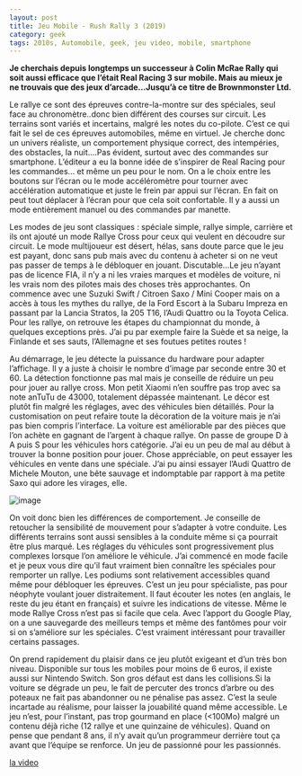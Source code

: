 ```yaml
---
layout: post
title: Jeu Mobile - Rush Rally 3 (2019)
category: geek
tags: 2010s, Automobile, geek, jeu video, mobile, smartphone
---
```


**Je cherchais depuis longtemps un successeur à Colin McRae Rally qui soit aussi efficace que l’était Real Racing 3 sur mobile. Mais au mieux je ne trouvais que des jeux d’arcade…Jusqu’à ce titre de Brownmonster Ltd.**

Le rallye ce sont des épreuves contre-la-montre sur des spéciales, seul face au chronomètre..donc bien différent des courses sur circuit. Les terrains sont variés et incertains, malgré les notes du co-pilote. C’est ce qui fait le sel de ces épreuves automobiles, même en virtuel. Je cherche donc un univers réaliste, un comportement physique correct, des intempéries, des obstacles, la nuit….Pas évident, surtout avec des commandes sur smartphone. L’éditeur a eu la bonne idée de s’inspirer de Real Racing pour les commandes… et même un peu pour le nom. On a le choix entre les boutons sur l’écran ou le mode accéléromètre pour tourner avec accélération automatique et juste le frein par appui sur l’écran. En fait on peut tout déplacer à l’écran pour que cela soit confortable. Il y a aussi un mode entièrement manuel ou des commandes par manette.

Les modes de jeu sont classiques : spéciale simple, rallye simple, carrière et ils ont ajouté un mode Rallye Cross pour ceux qui veulent en découdre sur circuit. Le mode multijoueur est désert, hélas, sans doute parce que le jeu est payant, donc sans pub mais avec du contenu à acheter si on ne veut pas passer de temps à le débloquer en jouant. Discutable…Le jeu n’ayant pas de licence FIA, il n’y a ni les vraies marques et modèles de voiture, ni les vrais nom des pilotes mais des choses très approchantes. On commence avec une Suzuki Swift / Citroen Saxo / Mini Cooper mais on a accès à tous les mythes du rallye, de la Ford Escort à la Subaru Impreza en passant par la Lancia Stratos, la 205 T16, l’Audi Quattro ou la Toyota Celica. Pour les rallye, on retrouve les étapes du championnat du monde, à quelques exceptions près. J’ai pu par exemple faire la Suède et sa neige, la Finlande et ses sauts, l’Allemagne et ses foutues petites routes !

Au démarrage, le jeu détecte la puissance du hardware pour adapter l’affichage. Il y a juste à choisir le nombre d’image par seconde entre 30 et 60. La détection fonctionne pas mal mais je conseille de réduire un peu pour jouer au rallye cross. Mon petit Xiaomi n’en souffre pas trop avec sa note anTuTu de 43000, totalement dépassée maintenant. Le décor est plutôt fin malgré les réglages, avec des véhicules bien détaillés. Pour la customisation on peut refaire toute la décoration de la voiture mais je n’ai pas bien compris l’interface. La voiture est améliorable par des pièces que l’on achète en gagnant de l’argent à chaque rallye. On passe de groupe D à A puis S pour les véhicules hors catégorie. J’ai eu un peu de mal au début à trouver la bonne position pour jouer. Chose appréciable, on peut essayer les véhicules en vente dans une spéciale. J’ai pu ainsi essayer l’Audi Quattro de Michele Mouton, une bête sauvage et indomptable par rapport à ma petite Saxo qui adore les virages, elle.

![image](https://cheziceman.files.wordpress.com/2020/05/rush-rally-3.jpeg)

On voit donc bien les différences de comportement. Je conseille de retoucher la sensibilité de mouvement pour s’adapter à votre conduite. Les différents terrains sont aussi sensibles à la conduite même si ça pourrait être plus marqué. Les réglages du véhicules sont progressivement plus complexes lorsque l’on améliore le véhicule. J’ai commencé en mode facile et je peux vous dire qu’il faut vraiment bien connaître les spéciales pour remporter un rallye. Les podiums sont relativement accessibles quand même pour débloquer les épreuves. C’est un jeu pour spécialiste, pas pour néophyte voulant jouer distraitement. Il faut écouter les notes (en anglais, le reste du jeu étant en français) et suivre les indications de vitesse. Même le mode Rallye Cross n’est pas si facile que cela. Avec l’apport du Google Play, on a une sauvegarde des meilleurs temps et même des fantômes pour voir si on s’améliore sur les spéciales. C’est vraiment intéressant pour travailler certains passages.

On prend rapidement du plaisir dans ce jeu plutôt exigeant et d’un très bon niveau. Disponible sur tous les mobiles pour moins de 6 euros, il existe aussi sur Nintendo Switch. Son gros défaut est dans les collisions.Si la voiture se dégrade un peu, le fait de percuter des troncs d’arbre ou des poteaux ne fait pas abandonner ou ne pénalise pas assez. C’est la seule incartade au réalisme, pour laisser la jouabilité quand même accessible. Le jeu n’est, pour l’instant, pas trop gourmand en place (<100Mo) malgré un contenu déjà riche (12 rallye et une quinzaine de véhicules). Quand on pense que pendant 8 ans, il n’y avait qu’un programmeur derrière tout ça avant que l’équipe se renforce. Un jeu de passionné pour les passionnés.

[la video](https://youtu.be/xXAdrLM6RUc)

